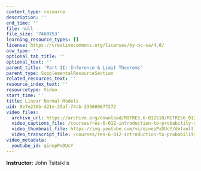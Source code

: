```yaml
---
content_type: resource
description: ''
end_time: ''
file: null
file_size: '7460753'
learning_resource_types: []
license: https://creativecommons.org/licenses/by-nc-sa/4.0/
ocw_type: ''
optional_tab_title: ''
optional_text: ''
parent_title: 'Part II: Inference & Limit Theorems'
parent_type: SupplementalResourceSection
related_resources_text: ''
resource_index_text: ''
resourcetype: Video
start_time: ''
title: Linear Normal Models
uid: 8e7e230b-d21e-25af-74cb-235609877272
video_files:
  archive_url: https://archive.org/download/MITRES.6-012S18/MITRES6_012S18_L15-07_300k.mp4
  video_captions_file: /courses/res-6-012-introduction-to-probability-spring-2018/7cb93c8ae7675a05ad67d399a5f188d9_qinepPxDUcY.vtt
  video_thumbnail_file: https://img.youtube.com/vi/qinepPxDUcY/default.jpg
  video_transcript_file: /courses/res-6-012-introduction-to-probability-spring-2018/80df3331f530281e9907840dcc468d44_qinepPxDUcY.pdf
video_metadata:
  youtube_id: qinepPxDUcY
---
```


**Instructor:** John Tsitsiklis

